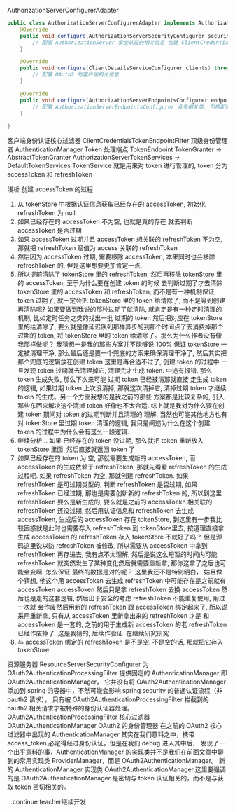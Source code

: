 AuthorizationServerConfigurerAdapter

```java
public class AuthorizationServerConfigurerAdapter implements AuthorizationServerConfigurer {
    @Override
    public void configure(AuthorizationServerSecurityConfigurer security) throws Exception {
        // 配置 AuthorizationServer 安全认证的相关信息 创建 ClientCredentialsTokenEndpointFilter 核心过滤器
    }

    @Override
    public void configure(ClientDetailsServiceConfigurer clients) throws Exception {
        // 配置 OAuth2 的客户端相关信息
    }

    @Override
    public void configure(AuthorizationServerEndpointsConfigurer endpoints) throws Exception {
        // 配置 AuthorizationServerEndpointsConfigurer 众多相关类, 包括配置身份认证器, 配置认证方式, TokenStore, TokenGranter, OAuth2RequestFactory
    }
    
}
```

客户端身份认证核心过滤器 ClientCredentialsTokenEndpointFilter
顶级身份管理者 AuthenticationManager
Token 处理端点 TokenEndpoint
TokenGranter -> AbstractTokenGranter
AuthorizationServerTokenServices -> DefaultTokenServices
TokenService 就是用来对 token 进行管理的, token 分为 accessToken 和 refreshToken

浅析 创建 accessToken 的过程
1. 从 tokenStore 中根据认证信息获取已经存在的 accessToken, 初始化 refreshToken 为 null
2. 如果已经存在的 accessToken 不为空, 也就是真的存在 就去判断 accessToken 是否过期
3. 如果 accessToken 过期并且 accessToken 想关联的 refreshToken 不为空, 那就把 refreshToken 赋值为 access 关联的 refreshToken
4. 然后因为 accessToken 过期, 需要移除 accessToken, 本来同时也会移除 refreshToken 的, 但是这里想要更加肯定一点,
5. 所以提前清除了 tokenStore 里的 refreshToken, 然后再移除 tokenStore 里的 accessToken, 至于为什么要在创建 token 的时候
去判断过期了才去清除 tokenStore 里的 accessToken 和 refreshToken, 而不是有一种机制保证 token 过期了, 就一定会把 tokenStore 里的
token 给清除了, 而不是等到创建再清除呢? 如果要做到我说的那种过期了就清除, 就肯定是有一种定时清理的机制, 比如定时任务之类的找出一批
过期的 token 然后把对应在 tokenStore 里的给清除了, 要么就是像延迟队列那样异步的到那个时间点了去消费掉那个过期的 token, 将 tokenStore
里的 token 给清除了。那么为什么作者没有像我那样做呢？ 我猜想一是我的那些方案并不能够说 100% 保证 tokenStore 一定被清理干净,
那么最后还是要一个兜底的方案来确保清理干净了, 然后其实把那个兜底的逻辑放在创建 token 这里是再合适不过了, 创建 token 的过程中
一旦发现 token 过期就去清理掉它, 清理完才生成 token. 中途有报错, 那么 token 生成失败, 那么下次来可能 过期 token 已经被清那就直接
走生成 token 的逻辑, 如果过期 token 上次没清掉, 那就这次清掉它, 清掉过期 token 才继续 token 的生成。另一个方面我想的是我之前的那些
方案都是比较复杂的, 引入那些东西来解决这个清掉 token 好像也不太合适. 综上就是我对为什么要在创建 token 期间对 token 的过期判断并且清理的
理解, 当然也可能其他地方也有对 tokenStore 里过期 token 清理的逻辑, 我只是阐述为什么在这个创建 token 的过程中为什么会有这么一段逻辑.
6. 继续分析... 如果 已经存在的 token 没过期, 那么就把 token 重新放入 tokenStore 里面. 然后直接就返回 token 了
7. 如果已经存在的 token 为 空, 那就需要生成新的 accessToken, 而 accessToken 的生成依赖于 refreshToken, 那就先看看 refreshToken
的生成过程吧. 如果 refreshToken 为空, 那就创建 refreshToken. 如果 refreshToken 是可过期类型的, 判断 refreshToken 是否过期,
如果 refreshToken 已经过期, 那也是需要创新新的 refreshToken 的, 所以到这里 refreshToken 要么是新生成的, 要么就是之前的 accessToekn
相关联的 refreshToken 还没过期, 然后用认证信息和 refreshToken 去生成 accessToken, 生成后的 accessToken 存在 tokenStore,
到这里有一步我比较困惑就是此时也需要存入 refreshToken 到 tokenStore里去, 按道理直接拿生成 accessToken 的 refreshToken 存入
tokenStore 不就好了吗？ 但是源码这里说以防 refreshToken 被修改, 所以需要从 accessToken 中拿到 refreshToken 再存进去,
我有点不太理解, 然后是说这么短暂的时间内可能 refreshToken 就突然发生了某种变化然后就需要重新拿, 那你这拿了之后也可能会变啊. 怎么保证
最终的数据是对的呢？ 这里我还不是特别明白， 姑且做个猜想, 他这个用 accessToken 去生成 refreshToken 中可能存在是之前就有 accessToken
accessToken 然后只是拿 refreshToken 去换 accessToken 然后也是走的这套逻辑, 然后出于安全的考虑 refreshToken 不能重复使用, 用过一次就
会作废然后用新的 refreshToken 跟 accessToken 绑定起来了, 所以说采用重新拿, 只有从 accessToken 里新拿出来的 refreshToken 才是
和 accessToken 是一套的, 之前的用于生成新 accessToken 的老 refreshToken 已经作废掉了. 这是我猜的, 后续作验证. 在继续研究研究
8. 与 accessToken 绑定的 refreshToken 是不是空. 不是空的话, 那就把它存入 tokenStore

资源服务器 
ResourceServerSecurityConfigurer
    为 OAuth2AuthenticationProcessingFilter 提供固定的 AuthenticationManager 即 OAuth2AuthenticationManager，
    它并没有将 OAuth2AuthenticationManager 添加到 spring 的容器中，不然可能会影响 spring security 的普通认证流程（非 oauth2 请求），
    只有被 OAuth2AuthenticationProcessingFilter 拦截到的 oauth2 相关请求才被特殊的身份认证器处理。
OAuth2AuthenticationProcessingFilter 核心过滤器
OAuth2AuthenticationManager OAuth2 的身份管理器
在之前的 OAuth2 核心过滤器中出现的 AuthenticationManager 其实在我们意料之中，携带 access_token 必定得经过身份认证，但是在我们 debug 进入其中后，
发现了一个出乎意料的事，AuthenticationManager 的实现类并不是我们在前面文章中聊到的常用实现类 ProviderManager，而是 OAuth2AuthenticationManager。
新的 AuthenticationManager 实现类 OAuth2AuthenticationManager,这里要强调的是 OAuth2AuthenticationManager 是密切与 token 认证相关的，而不是与获取 token 密切相关的。

...continue
teacher继续开发
